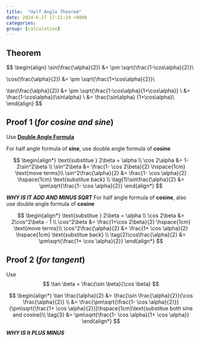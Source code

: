 ```yaml
---
title:  "Half Angle Theorem"
date: 2024-6-27 17:22:24 +0800
categories: 
group: [calculation]
---
```


## Theorem 

$$
\begin{align}
\sin(\frac{\alpha}{2}) &= \pm \sqrt{\frac{1-\cos\alpha}{2}}\\

\cos(\frac{\alpha}{2}) &= \pm \sqrt{\frac{1+\cos\alpha}{2}}\\

\tan(\frac{\alpha}{2}) &= \pm \sqrt{\frac{1-\cos\alpha}{1+\cos\alpha}} \\
&= \frac{1-\cos\alpha}{\sin\alpha} \\
&= \frac{\sin\alpha} {1+\cos\alpha}\\
\end{align}
$$

## Proof 1 (***for cosine and sine***)
Use [**Double Angle Formula**](../double_angle)

For half angle formula of **sine**, use double angle formula of **cosine**

$$
\begin{align*}
\text{substitue } 2\beta = \alpha  \\
\cos 2\alpha &= 1- 2\sin^2\beta   \\
\sin^2\beta &= \frac{1- \cos 2\beta}{2}  \hspace{1cm} \text{move terms}\\
\sin^2\frac{\alpha}{2} &= \frac{1- \cos \alpha}{2} \hspace{1cm} \text{substitue back} \\
\tag{1}\sin\frac{\alpha}{2} &= \pm\sqrt{\frac{1- \cos \alpha}{2}}
\end{align*}
$$

***WHY IS IT ADD AND MINUS SQRT***
For half angle formula of **cosine**, also use double angle formula of **cosine**

$$
\begin{align*}
\text{substitue } 2\beta = \alpha  \\
\cos 2\beta &= 2\cos^2\beta - 1 \\ 
\cos^2\beta &= \frac{1+\cos 2\beta}{2}  \hspace{1cm} \text{move terms}\\
\cos^2\frac{\alpha}{2} &= \frac{1+ \cos \alpha}{2} \hspace{1cm} \text{substitue back} \\
\tag{2}\cos\frac{\alpha}{2} &= \pm\sqrt{\frac{1+ \cos \alpha}{2}}
\end{align*}
$$

## Proof 2 (***for tangent***)
Use $$ \tan \beta = \frac{\sin \beta}{\cos \beta} $$

<!-- ### Step 1  -->

$$
\begin{align*}
\tan \frac{\alpha}{2} &= \frac{\sin \frac{\alpha}{2}}{\cos \frac{\alpha}{2}} \\
&= \frac{\pm\sqrt{\frac{1- \cos \alpha}{2}}}{\pm\sqrt{\frac{1+ \cos \alpha}{2}}}\hspace{1cm}\text{substitue both sine and cosine}\\
\tag{3} &= \pm\sqrt{\frac{1- \cos \alpha}{1+ \cos \alpha}} 
\end{align*}
$$

***WHY IS It PLUS MINUS***
<!-- \notag &= \frac{\pm\sqrt{\frac{1- \cos \alpha}{2}}}{\pm\sqrt{\frac{1+ \cos \alpha}{2}}} \hspace{1cm}\text{substitue cosine only}\\
\tag{4} &= \pm\sqrt{\frac{1- \cos \alpha}{1+ \cos \alpha}}
\notag &= \frac{\pm\sqrt{\frac{1- \cos \alpha}{2}}}{\pm\sqrt{\frac{1+ \cos \alpha}{2}}} \hspace{1cm}\text{substitue sine only}\\
\tag{5} &= \pm\sqrt{\frac{1- \cos \alpha}{1+ \cos \alpha}}
\end{align} -->